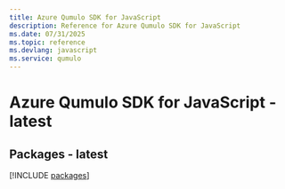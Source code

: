 ```yaml
---
title: Azure Qumulo SDK for JavaScript
description: Reference for Azure Qumulo SDK for JavaScript
ms.date: 07/31/2025
ms.topic: reference
ms.devlang: javascript
ms.service: qumulo
---
```

# Azure Qumulo SDK for JavaScript - latest
## Packages - latest
[!INCLUDE [packages](qumulo-index.md)]
